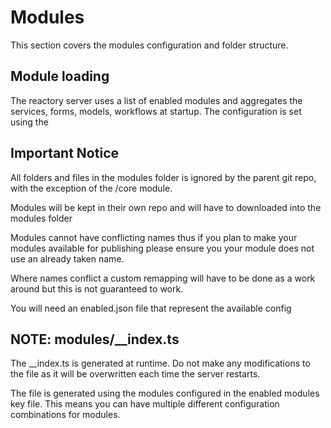 # Modules

This section covers the modules configuration and folder structure.

## Module loading
The reactory server uses a list of enabled modules and aggregates the services, forms, models, workflows at startup.  The configuration is set using the 

## Important Notice
All folders and files in the modules folder is ignored by the parent git repo, with the exception of the /core module.

Modules will be kept in their own repo and will have to downloaded into the modules folder

Modules cannot have conflicting names thus if you plan to make your modules available for publishing 
please ensure you your module does not use an already taken name.  

Where names conflict a custom remapping will have to be done as a work around but this is not guaranteed to work.

You will need an enabled<key>.json file that represent the available config

## NOTE: modules/__index.ts
The __index.ts is generated at runtime. Do not make any modifications to the file as it will be overwritten each time the server restarts.

The file is generated using the modules configured in the enabled modules key file.  This means you can have multiple different configuration combinations for modules.